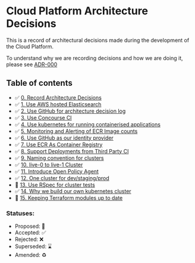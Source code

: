 # Cloud Platform Architecture Decisions

This is a record of architectural decisions made during the development of the
Cloud Platform.

To understand why we are recording decisions and how we are doing it, please
see [ADR-000](000-Record-Architecture-Decisions.md)

## Table of contents

* ✅ [0. Record Architecture Decisions](000-Record-Architecture-Decisions.md)
* ✅ [1. Use AWS hosted Elasticsearch](001-Use-AWS-hosted-elasticsearch.md)
* ✅ [2. Use GitHub for architecture decision log](002-Use-github-for-architecture-decision-record.md)
* ✅ [3. Use Concourse CI](003-Use-Concourse-CI.md)
* ✅ [4. Use kubernetes for running containerised applications](004-use-kubernetes-for-container-management.md)
* ✅ [5. Monitoring and Alerting of ECR Image counts](005-ECR-monitoring-and-alerting.md)
* ✅ [6. Use GitHub as our identity provider](006-Use-github-as-user-directory.md)
* ✅ [7. Use ECR As Container Registry](007-Use-ECR-As-Container-Registry.md)
* ✅ [8. Support Deployments from Third Party CI](008-Support-Deployments-from-Third-Party-CI.md)
* ✅ [9. Naming convention for clusters](009-Naming-convention-for-clusters.md)
* ✅ [10. live-0 to live-1 Cluster](010-live-0-to-live-1-Cluster.md)
* ✅ [11. Introduce Open Policy Agent](011-Introduce-Open-Policy-Agent.md)
* ✅ [12. One cluster for dev/staging/prod](012-One-cluster-for-dev-staging-prod.md)
* 🤔 [13. Use RSpec for cluster tests](013-Use-RSpec-for-cluster-tests.md)
* ✅ [14. Why we build our own kubernetes cluster](014-Why-we-build-our-own-kubernetes-cluster.md)
* 🤔 [15. Keeping Terraform modules up to date](015-Keeping-Terraform-modules-up-to-date.md)

### Statuses:

* Proposed: 🤔
* Accepted: ✅
* Rejected: ❌
* Superseded: ⌛️
* Amended: ♻️
